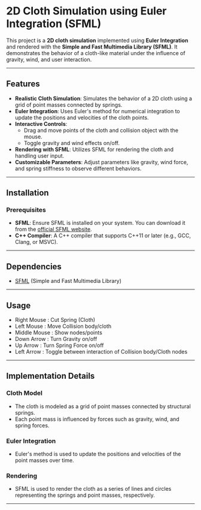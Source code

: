 # 2D Cloth Simulation using Euler Integration (SFML)

This project is a **2D cloth simulation** implemented using **Euler Integration** and rendered with the **Simple and Fast Multimedia Library (SFML)**. It demonstrates the behavior of a cloth-like material under the influence of gravity, wind, and user interaction.

---

## Features

- **Realistic Cloth Simulation**: Simulates the behavior of a 2D cloth using a grid of point masses connected by springs.
- **Euler Integration**: Uses Euler's method for numerical integration to update the positions and velocities of the cloth points.
- **Interactive Controls**:
  - Drag and move points of the cloth and collision object with the mouse.
  - Toggle gravity and wind effects on/off.
- **Rendering with SFML**: Utilizes SFML for rendering the cloth and handling user input.
- **Customizable Parameters**: Adjust parameters like gravity, wind force, and spring stiffness to observe different behaviors.

---

## Installation

### Prerequisites
- **SFML**: Ensure SFML is installed on your system. You can download it from the [official SFML website](https://www.sfml-dev.org/download.php).
- **C++ Compiler**: A C++ compiler that supports C++11 or later (e.g., GCC, Clang, or MSVC).

---

## Dependencies

- [SFML](https://www.sfml-dev.org/) (Simple and Fast Multimedia Library)

---

## Usage

- Right Mouse : Cut Spring (Cloth)<br/>
- Left Mouse : Move Collision body/cloth<br/>
- Middle Mouse : Show nodes/points<br/>
- Down Arrow : Turn Gravity on/off<br/>
- Up Arrow : Turn Spring Force on/off<br/>
- Left Arrow : Toggle between interaction of Collision body/Cloth nodes

---

## Implementation Details

### Cloth Model
- The cloth is modeled as a grid of point masses connected by structural springs.
- Each point mass is influenced by forces such as gravity, wind, and spring forces.

### Euler Integration
- Euler's method is used to update the positions and velocities of the point masses over time.

### Rendering
- SFML is used to render the cloth as a series of lines and circles representing the springs and point masses, respectively.
---
